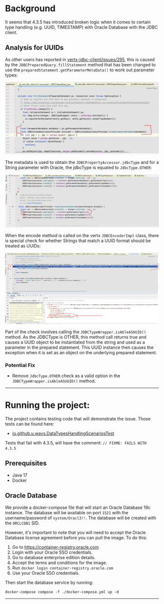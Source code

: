# Background

It seems that 4.3.5 has introduced broken logic when it comes to certain type handling (e.g. UUID, TIMESTAMP) with Oracle 
Database with the JDBC client.

## Analysis for UUIDs

As other users has reported in [vertx-jdbc-client/issues/295](https://github.com/vert-x3/vertx-jdbc-client/issues/295), 
this is caused by the `JDBCPreparedQuery.fillStatement` method that has been changed to use the
`preparedStatement.getParameterMetaData()` to work out parameter types:

![screenshot - fillStatment](./doc/screenshot%20-%20fill%20statment.png)

The metadata is used to obtain the `JDBCPropertyAccessor.jdbcType` and for a String parameter with Oracle, the jdbcType 
is equated to `JdbcType.OTHER`:

![screenshot - column descriptor](./doc/screenshot%20-%20column%20descriptor.png)

When the encode method is called on the vertx `JDBCEncoderImpl` class, there is special check for whether Strings that
match a UUID format should be treated as UUIDs:

![screenshot - encode data](./doc/screenshot%20-%20encode%20data.png)

Part of the check involves calling the `JDBCTypeWrapper.isAbleASUUID()` method. As the JDBCType is OTHER, this method 
call returns true and causes a UUID object to be instantiated from the string and used as a parameter in the prepared 
statement. This UUID instance then causes the exception when it is set as an object on the underlying prepared statement.

### Potential Fix

- Remove `JdbcType.OTHER` check as a valid option in the `JDBCTypeWrapper.isAbleASUUID()` method.

---

# Running the project:

The project contains testing code that will demonstrate the issue. Those tests can be found here: 
- [io.github.u.ways.DataTypesHandlingScenariosTest](https://github.com/u-ways/broken-4.3.5-vertx-jdbc-client-oracle/blob/main/src/test/kotlin/io/github/u/ways/DataTypesHandlingScenariosTest.kt)

Tests that fail with 4.3.5, will have the comment: `// FIXME: FAILS WITH 4.3.5`

## Prerequisites
- Java 17
- Docker

## Oracle Database

We provide a docker-compose file that will start an Oracle Database 19c instance. The database will be available on port
`1521` with the username/password of `system/Oracl3!!`. The database will be created with the `ORCLCDB1` SID.

However, it's important to note that you will need to accept the Oracle Database license agreement before you can pull
the image. To do this:

1. Go to https://container-registry.oracle.com
2. Login with your Oracle SSO credentials.
3. Go to database enterprise edition details.
4. Accept the terms and conditions for the image.
5. Run `docker login container-registry.oracle.com`
6. Use your Oracle SSO credentials.

Then start the database service by running:

```shell
docker-compose compose -f ./docker-compose.yml up -d
```

___
